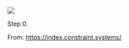 ![](https://db-feed.s3.amazonaws.com/legacy/Screen_Shot_2019_09_18_at_9_58_17_AM-1568815136211.png)

Step 0.

From: https://index.constraint.systems/